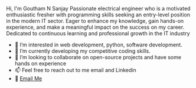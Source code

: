 Hi, I'm Goutham N Sanjay 
Passionate electrical engineer who is a motivated enthusiastic
fresher with programming skills seeking an entry-level position
in the modern IT sector. Eager to enhance my knowledge, gain
hands-on experience, and make a meaningful impact on the
success on my career. Dedicated to continuous learning
and professional growth in the IT industry
- 👀 I’m interested in web development, python, software development.
- 🌱 I’m currently developing my competitive coding skills.
- 💞️ I’m looking to collaborate on open-source projects and have some hands on experience 
- 📫 Feel free to reach out to me email and Linkedin
- 📧 [Email Me](mailto:gouthamnsanjay47@outlook.com)
<!---
Gouthamns47/Gouthamns47 is a ✨ special ✨ repository because its `README.md` (this file) appears on your GitHub profile.
You can click the Preview link to take a look at your changes.
--->
